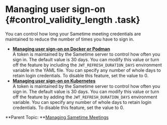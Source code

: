 # Managing user sign-on {#control_validity_length .task}

You can control how long your Sametime meeting credentials are maintained to reduce the number of times you have to sign in.

-   **[Managing user sign-on on Docker or Podman](t_manage_user_login_docker.md)**  
A token is maintained by the Sametime server to control how often you sign in. The default value is 30 days. You can modify this value or turn off the feature by including the `JWT_REFRESH_DURATION_DAYS` environment variable in the YAML file. You can specify any number of whole days to retain login credentials. To disable this feature, set the value to 0.
-   **[Managing user sign-on on Kubernetes](t_manage_user_login_k8s.md)**  
A token is maintained by the Sametime server to control how often you sign in. The default value is 30 days. You can modify this value or turn off the feature by adding the `JWT_REFRESH_DURATION_DAYS` environment variable. You can specify any number of whole days to retain login credentials. To disable this feature, set the value to 0.

**Parent Topic: **[Managing Sametime Meetings](sametime_meeting_administering.md)

